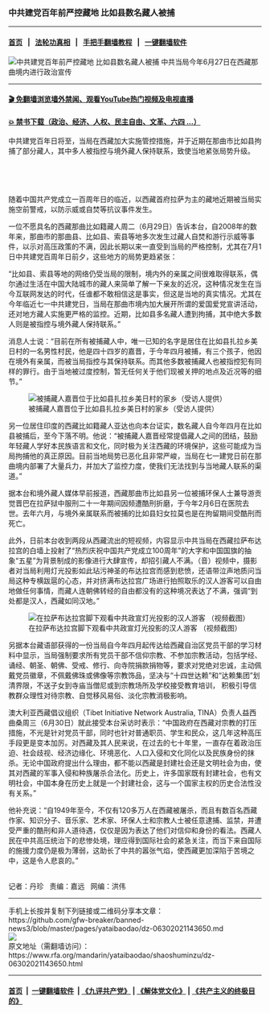### 中共建党百年前严控藏地 比如县数名藏人被捕
------------------------

#### [首页](https://github.com/gfw-breaker/banned-news3/blob/master/README.md) &nbsp;&nbsp;|&nbsp;&nbsp; [法轮功真相](https://github.com/begood0513/basic/blob/master/README.md)  &nbsp;&nbsp;|&nbsp;&nbsp; [手把手翻墙教程](https://github.com/gfw-breaker/guides/wiki)  &nbsp;&nbsp;|&nbsp;&nbsp; [一键翻墙软件](https://github.com/gfw-breaker/nogfw/blob/master/README.md)  



<div id="headerimg">
 <img alt="中共建党百年前严控藏地 比如县数名藏人被捕" src="https://www.rfa.org/mandarin/yataibaodao/shaoshuminzu/dz-06302021143650.html/@@images/2bf368ae-b5d6-4a7e-87f7-149a0dd76ce3.jpeg" title="中共建党百年前严控藏地 比如县数名藏人被捕"/>
 <span class="lead_image_caption">
  中共当局今年6月27日在西藏那曲境内进行政治宣传
 </span>
 <!-- zoomattribute -->
</div>

<hr/>


#### [ 🎬  免翻墙浏览墙外禁闻、观看YouTube热门视频及电视直播](https://github.com/gfw-breaker/HelloWorld)

#### [ 💥  禁书下载（政治、经济、人权、民主自由、文革、六四 ...）](https://github.com/gfw-breaker/books/blob/master/README.md)

<div id="storytext">
 <p>
 </p>
 <p>
  <span>
   中共建党百年日将至，当局在西藏加大实施管控措施，并于近期在那曲市比如县拘捕了部分藏人，其中多人被指控与境外藏人保持联系，致使当地紧张局势升级。
  </span>
 </p>
 <p>
  <br/>
 </p>
 <p>
  <br/>
 </p>
 <p>
  随着中国共产党成立一百周年日的临近，以西藏首府拉萨为主的藏地近期被当局实施空前警戒，以防示威或自焚等抗议事件发生。
 </p>
 <p>
  一位不愿具名的西藏那曲比如籍藏人周二（6月29日）告诉本台，自2008年的数年来，那曲市的那曲县、比如县、索县等地多次发生过藏人自焚和游行示威等事件，以示对高压政策的不满，因此长期以来一直受到当局的严格控制，尤其在7月1日中共建党百周年日前夕，这些地方的局势更趋紧张：
 </p>
 <p>
  “比如县、索县等地的网络仍受当局的限制，境内外的亲属之间很难取得联系，偶尔通过生活在中国大陆城市的藏人来简单了解一下亲友的近况，这种情况发生在当今互联网发达的时代，任谁都不敢相信这是事实，但这是当地的真实情况。尤其在今年临近七一中共建党日，当局在那曲市境内加大展开所谓的爱国爱党宣讲活动，还对地方藏人实施更严格的监控。近期，比如县多名藏人遭到拘捕，其中绝大多数人则是被指控与境外藏人保持联系。”
 </p>
 <p>
  消息人士说：“目前在所有被捕藏人中，唯一已知的名字是居住在比如县扎拉乡美日村的一名男性村民，他是四十四岁的嘉晋，于今年四月被捕，有三个孩子，他因在境外有亲属，而被当局指控与其保持联系。而其他多数被捕藏人也被指控犯有同样的罪行。由于当地被过度控制，暂无任何关于他们现被关押的地点及近况等的细节。”
 </p>
 <p>
  <figure class="image-richtext image-inline captioned" style="width:620px;">
   <img alt="被捕藏人嘉晋位于比如县扎拉乡美日村的家乡（受访人提供）" src="https://www.rfa.org/mandarin/yataibaodao/shaoshuminzu/dz-06302021143650.html/m0630-dz-photo2.jpg/@@images/0ae78a15-d206-4d0d-981f-7387342d691e.jpeg" title="m0630-dz-photo2.JPG"/>
   <figcaption class="image-caption">
    被捕藏人嘉晋位于比如县扎拉乡美日村的家乡（受访人提供）
   </figcaption>
   <small>
   </small>
  </figure>
 </p>
 <p>
  另一位居住印度的西藏比如籍藏人亚达也向本台证实，数名藏人自今年四月在比如县被捕后，至今下落不明。他说：“被捕藏人嘉晋经常提倡藏人之间的团结，鼓励年轻藏人学好本民族语言和文化，同时极为关注西藏的环境保护，这些可能成为当局拘捕他的真正原因。目前当地局势已恶化且非常严峻，当局在七一建党日前在那曲境内部署了大量兵力，并加大了监控力度，使我们无法找到与当地藏人联系的渠道。”
 </p>
 <p>
  据本台和境外藏人媒体早前报道，西藏那曲市比如县另一位被捕环保人士兼导游贡觉晋巴在拉萨狱中服刑二十一年期间因频遭酷刑折磨，于今年2月6日在医院去世。去年六月，与境外亲属联系而被捕的比如县妇女拉莫也是在拘留期间受酷刑而死亡。
 </p>
 <p>
  此外，日前本台收到两段从西藏流出的短视频，内容显示中共当局在西藏拉萨布达拉宫的白墙上投射了“热烈庆祝中国共产党成立100周年”的大字和中国国旗的抽象“五星”为背景制成的影像进行大肆宣传，却招引藏人不满。（音）视频中，摄影者对当局利用灯光投影如此玷污神圣的布达拉宫而感到悲愤，还语带泣声地质问当局这种专横跋扈的心态，并对挤满布达拉宫广场进行拍照取乐的汉人游客可以自由地做任何事情，而藏人连朝佛转经的自由都没有的这种境况表达了不满，强调“到处都是汉人，西藏如同汉地。”
 </p>
 <p>
  <figure class="image-richtext image-inline captioned" style="width:620px;">
   <img alt="在拉萨布达拉宫脚下观看中共政宣灯光投影的汉人游客 （视频截图）" src="https://www.rfa.org/mandarin/yataibaodao/shaoshuminzu/dz-06302021143650.html/m0630-dz-photo3.jpg/@@images/87b625ad-7462-40f5-bcc8-35976c7559de.jpeg" title="m0630-dz-photo3.JPG"/>
   <figcaption class="image-caption">
    在拉萨布达拉宫脚下观看中共政宣灯光投影的汉人游客 （视频截图）
   </figcaption>
   <small>
   </small>
  </figure>
 </p>
 <p>
  另据本台藏语部获得的一份当局自今年四月起传达给西藏自治区党员干部的学习材料中显示，当局强制要求所有党员干部不信仰宗教、不参加宗教活动，包括学经、诵经、朝圣、朝佛、受戒、修行、向寺院捐款捐物等，要求对党绝对忠诚，主动佩戴党员徽章，不佩戴佛珠或佛像等宗教饰品，坚决与“十四世达赖”和“达赖集团”划清界限，不送子女到寺庙当僧尼或到宗教场所及学校接受教育培训，
  <span>
   积极引导信教群众理性对待宗教、自觉移风易俗、淡化宗教消极影响。
  </span>
 </p>
 <p>
  澳大利亚西藏倡议组织（Tibet Initiative Network Australia, TINA）负责人益西曲桑周三（6月30日）就此接受本台采访时表示：“中国政府在西藏对宗教的打压措施，不光是针对党员干部，同时也针对普通职员、学生和民众，这几年这种高压手段更是变本加厉。对西藏及其人民来说，在过去的七十年里，一直存在着政治压迫、社会歧视、经济边缘化、环境恶化、人口入侵和文化同化以及民族身份的抹杀。无论中国政府提出什么理由，都不能以西藏是封建社会还是文明社会为由，使其对西藏的军事入侵和种族屠杀合法化。历史上，许多国家既有封建社会，也有文明社会，中国本身在历史上就是一个封建社会，这与一个国家主权的历史合法性没有关系。”
 </p>
 <p>
  他补充说：“自1949年至今，不仅有120多万人在西藏被屠杀，而且有数百名西藏作家、知识分子、音乐家、艺术家、环保人士和宗教人士被任意逮捕、监禁，并遭受严重的酷刑和非人道待遇，仅仅是因为表达了他们对信仰和身份的看法。西藏人民在中共高压统治下的悲惨处境，理应得到国际社会的紧急关注，而当下来自国际的施援力度仍是极为薄弱，这助长了中共的嚣张气焰，使西藏更加深陷于苦境之中，这是令人悲哀的。”
 </p>
 <p>
  <br/>
  记者：丹珍   责编：嘉远   网编：洪伟
 </p>
</div>

<hr/>
手机上长按并复制下列链接或二维码分享本文章：<br/>
https://github.com/gfw-breaker/banned-news3/blob/master/pages/yataibaodao/dz-06302021143650.md <br/>
<a href='https://github.com/gfw-breaker/banned-news3/blob/master/pages/yataibaodao/dz-06302021143650.md'><img src='https://github.com/gfw-breaker/banned-news3/blob/master/pages/yataibaodao/dz-06302021143650.md.png'/></a> <br/>
原文地址（需翻墙访问）：https://www.rfa.org/mandarin/yataibaodao/shaoshuminzu/dz-06302021143650.html


------------------------
#### [首页](https://github.com/gfw-breaker/banned-news3/blob/master/README.md) &nbsp;|&nbsp; [一键翻墙软件](https://github.com/gfw-breaker/nogfw/blob/master/README.md) &nbsp;| [《九评共产党》](https://github.com/gfw-breaker/9ping.md/blob/master/README.md#九评之一评共产党是什么) | [《解体党文化》](https://github.com/gfw-breaker/jtdwh.md/blob/master/README.md) | [《共产主义的终极目的》](https://github.com/gfw-breaker/gczydzjmd.md/blob/master/README.md)


<img src='http://gfw-breaker.win/banned-news3/pages/yataibaodao/dz-06302021143650.md' width='0px' height='0px'/>